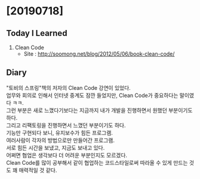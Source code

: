 # [20190718] 

## Today I Learned
1. Clean Code
   * Site : http://soomong.net/blog/2012/05/06/book-clean-code/

## Diary
"토비의 스프링"책의 저자의 Clean Code 강연이 있었다. <br>
업무와 회의로 인해서 인터넷 중계도 잠깐 들었지만, Clean Code가 중요하다는 말이였다 ㅋㅋ. <br>
그런 부분은 새로 느꼈다기보다는 지금까지 내가 개발을 진행하면서 원했던 부분이기도 하다. <br>
그리고 리팩토링을 진행하면서 느꼈던 부분이기도 하다. <br>
기능만 구현되다 보니, 유지보수가 힘든 프로그램. <br>
여러사람이 각자의 방법으로만 만들어간 프로그램. <br>
서로 힘든 시간을 보냈고, 지금도 보내고 있다. <br>
어쩌면 협업은 생각보다 더 어려운 부분인지도 모르겠다. <br>
Clean Code를 많이 공부해서 같이 협업하는 코드스타일로써 따라올 수 있게 만드는 것도 꽤 매력적일 것 같다. <br>
